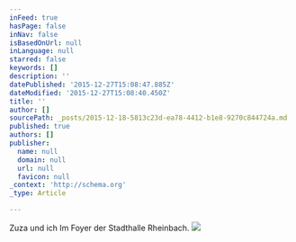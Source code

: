 ```yaml
---
inFeed: true
hasPage: false
inNav: false
isBasedOnUrl: null
inLanguage: null
starred: false
keywords: []
description: ''
datePublished: '2015-12-27T15:08:47.885Z'
dateModified: '2015-12-27T15:08:40.450Z'
title: ''
author: []
sourcePath: _posts/2015-12-18-5813c23d-ea78-4412-b1e8-9270c844724a.md
published: true
authors: []
publisher:
  name: null
  domain: null
  url: null
  favicon: null
_context: 'http://schema.org'
_type: Article

---
```

Zuza und ich Im Foyer der Stadthalle Rheinbach.
![](https://the-grid-user-content.s3-us-west-2.amazonaws.com/09e392fd-089f-408b-a109-98fab8da8030.jpg)